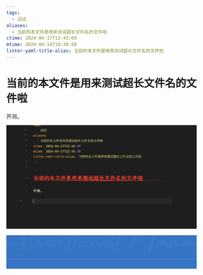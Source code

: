 ```yaml
---
tags:
  - 试试
aliases:
  - 当前的本文件是用来测试超长文件名的文件啦
ctime: 2024-04-17T12:45:09
mtime: 2024-04-24T19:30:50
linter-yaml-title-alias: 当前的本文件是用来测试超长文件名的文件啦
---
```


# 当前的本文件是用来测试超长文件名的文件啦

开测。

![](../Images/20240417124509514-20240424193049958-Pasted%20image%2020240424192955.png)

![](../Images/20240417124509514-20240424193050041-Pasted%20image%2020240424193046.png)
